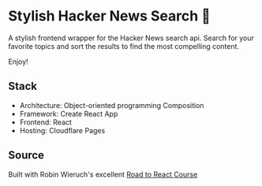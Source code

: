 # Stylish Hacker News Search 🔎

A stylish frontend wrapper for the Hacker News search api. Search for your favorite topics and sort the results to find the most compelling content. 

Enjoy! 

## Stack
- Architecture: Object-oriented programming Composition
- Framework: Create React App
- Frontend: React
- Hosting: Cloudflare Pages

## Source

Built with Robin Wieruch's excellent [Road to React Course](https://www.educative.io/courses/road-to-react-with-hooks)

